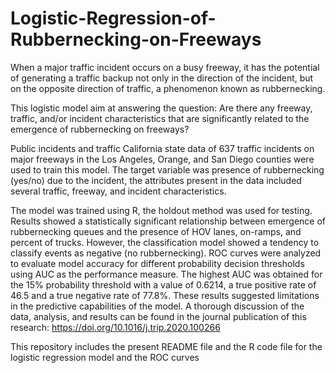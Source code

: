 # Logistic-Regression-of-Rubbernecking-on-Freeways
When a major traffic incident occurs on a busy freeway, it has the potential of generating a traffic backup
not only in the direction of the incident, but on the opposite direction of traffic, a phenomenon known as rubbernecking.

This logistic model aim at answering the question: Are there any freeway, traffic, and/or incident characteristics that are significantly related to the emergence of rubbernecking on freeways?

Public incidents and traffic California state data of 637 traffic incidents on major freeways in the Los Angeles, Orange, and San Diego counties were used to train this model. The target variable was presence of rubbernecking (yes/no) due to the incident, the attributes present in the data included several traffic, freeway, and incident characteristics.

The model was trained using R, the holdout method was used for testing. Results showed a statistically significant relationship between emergence of rubbernecking queues and the presence of HOV lanes, on-ramps, and percent of trucks. However, the classification model 
showed a tendency to classify events as negative (no rubbernecking). ROC curves were analyzed to evaluate model accuracy for different probability decision thresholds using AUC as the performance measure. The highest AUC was obtained for the 15% probability threshold with a value of 0.6214, a true positive rate of 46.5 and a true negative rate of 77.8%. These results suggested limitations in the predictive capabilities of the model. A thorough discussion of the data, analysis, and results can be found in the journal publication of this research:
https://doi.org/10.1016/j.trip.2020.100266

This repository includes the present README file and the R code file for the logistic regression model and the ROC curves

